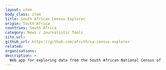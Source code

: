 ```yaml
---
layout: item
body_class: item
title: South African Census Explorer
origin: South Africa
countries: South Africa
category: News / Journalistic Tools
site_url: 
github_url: https://github.com/afrith/sa-census-explorer
related: 
organisations: 
description: >
  Web app for exploring data from the South African National Census of 2011
---
```

